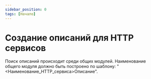 ```yaml
---
sidebar_position: 0
tags: [Начало]
---
```


# Создание описаний для HTTP сервисов

Поиск описаний происходит среди общих модулей. Наименование общего модуля должно быть построено по шаблону: "<Наименование_HTTP_сервиса>Описание".
